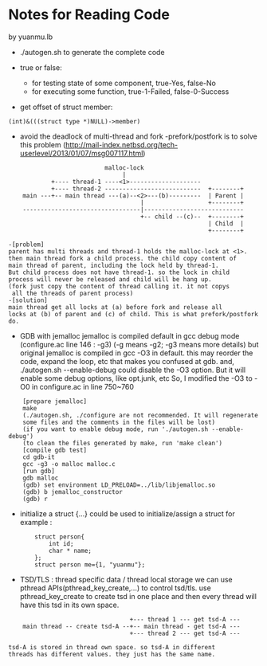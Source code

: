 # Notes for Reading Code
by yuanmu.lb

* ./autogen.sh to generate the complete code

* true or false: 
	- for testing state of some component, true-Yes, false-No
	- for executing some function, true-1-Failed, false-0-Success

* get offset of struct member:
```
(int)&(((struct type *)NULL)->member)
```

* avoid the deadlock of multi-thread and fork
	-prefork/postfork is to solve this problem
	(http://mail-index.netbsd.org/tech-userlevel/2013/01/07/msg007117.html)
```
                           malloc-lock
                                |
            +---- thread-1 ----<1>--------------------    
            +---- thread-2 ---------------------------  +--------+
    main ---+-- main thread ---(a)--<2>---(b)---------  | Parent |
                                     |                  +--------+
    ---------------------------------|----------------------------
                                     +-- child --(c)--  +--------+
                                                        | Child  |
                                                        +--------+
``` 
   	-[problem]
	parent has multi threads and thread-1 holds the malloc-lock at <1>.
	then main thread fork a child process. the child copy content of 
	main thread of parent, including the lock held by thread-1.
	But child process does not have thread-1. so the lock in child 
	process will never be released and child will be hang up.
	(fork just copy the content of thread calling it. it not copys
	 all the threads of parent process)
	-[solution]
	main thread get all locks at (a) before fork and release all 
	locks at (b) of parent and (c) of child. This is what prefork/postfork
	do.

* GDB with jemalloc
	jemalloc is compiled default in gcc debug mode 
	(configure.ac line 146 : -g3)
	(-g means -g2; -g3 means more details)
	but original jemalloc is compiled in gcc -O3 in default. this may reorder the 
	code, expand the loop, etc that makes you confused at gdb.
	and, ./autogen.sh --enable-debug could disable the -O3 option. But it will 
	enable some debug options, like opt.junk, etc
	So, I modified the -O3 to -O0 in configure.ac in line 750~760
```
	[prepare jemalloc]
	make
	(./autogen.sh, ./configure are not recommended. It will regenerate 
	some files and the comments in the files will be lost)
	(if you want to enable debug mode, run './autogen.sh --enable-debug')
	(to clean the files generated by make, run 'make clean')
	[compile gdb test]
	cd gdb-it
	gcc -g3 -o malloc malloc.c
	[run gdb]
	gdb malloc
	(gdb) set environment LD_PRELOAD=../lib/libjemalloc.so
	(gdb) b jemalloc_constructor
	(gdb) r
```

* initialize a struct
	{...} could be used to initialize/assign a struct
	for example :
	```
		struct person{
			int id;
			char * name;
		};
		struct person me={1, "yuanmu"};
	```

* TSD/TLS : thread specific data / thread local storage
	we can use pthread APIs(pthread_key_create,...) to control tsd/tls.
	use pthread_key_create to create tsd in one place 
	and then every thread will have this tsd in its own space. 
```
                                  +--- thread 1 --- get tsd-A ---
    main thread -- create tsd-A --+-- main thread - get tsd-A ---
                                  +--- thread 2 --- get tsd-A ---
```  
	tsd-A is stored in thread own space. so tsd-A in different 
	threads has different values. they just has the same name.



